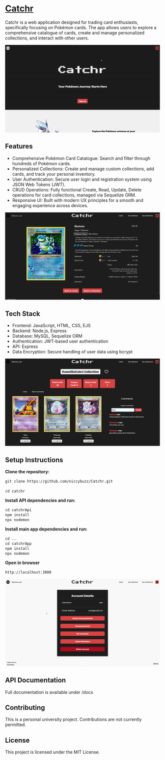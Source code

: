 # [Catchr](https://github.com/niccybuzz/Catchr)

Catchr is a web application designed for trading card enthusiasts, specifically focusing on Pokémon cards. The app allows users to explore a comprehensive catalogue of cards, create and manage personalized collections, and interact with other users.

<div align="center">
<img src="docs/screenshots_gifs/intro.gif" alt="Demo of the project" />
</div>

## Features

- Comprehensive Pokémon Card Catalogue: Search and filter through hundreds of Pokémon cards.
- Personalized Collections: Create and manage custom collections, add cards, and track your personal inventory.
- User Authentication: Secure user login and registration system using JSON Web Tokens (JWT).
- CRUD Operations: Fully functional Create, Read, Update, Delete operations for card collections, managed via Sequelize ORM.
- Responsive UI: Built with modern UX principles for a smooth and engaging experience across devices.

<div align="center">
<img src="docs/screenshots_gifs/Card details.jpg" width= "800px" alt="Single card details" />
</div>

## Tech Stack

- Frontend: JavaScript, HTML, CSS, EJS
- Backend: Node.js, Express
- Database: MySQL, Sequelize ORM
- Authentication: JWT-based user authentication
- API: Express
- Data Encryption: Secure handling of user data using bcrypt

<div align="center">
<img src="docs/screenshots_gifs/collection.jpg" width= "800px" alt="Single card details" />
</div>

## Setup Instructions

**Clone the repository:**

    git clone https://github.com/niccybuzz/Catchr.git

    cd catchr

**Install API dependencies and run:**

    cd catchrApi
    npm install
    npx nodemon

**Install main app dependencies and run:**

    cd ..
    cd catchrApp
    npm install
    npx nodemon

**Open in browser**

    http://localhost:3000

<div align="center">
<img src="docs/screenshots_gifs/myaccount.jpg" width= "800px" alt="Single card details" />
</div>

## API Documentation

Full documentation is available under /docs

## Contributing

This is a personal university project. Contributions are not currently permitted.

## License

This project is licensed under the MIT License.
